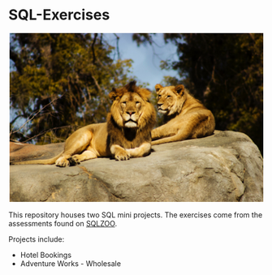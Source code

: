 # SQL-Exercises

<p align="center">
    <img src = "./images/lions.jpg" width=500>
</p>

This repository houses two SQL mini projects. The exercises come from the assessments found on [SQLZOO](https://sqlzoo.net).

Projects include:
* Hotel Bookings
* Adventure Works - Wholesale
